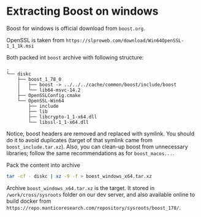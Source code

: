 # Extracting Boost on windows

Boost for windows is official download from `boost.org`.

OpenSSL is taken from `https://slproweb.com/download/Win64OpenSSL-1_1_1k.msi`

Both packed int `boost` archive with following structure:

```
.
└── diskc
    ├── boost_1_78_0
    │   ├── boost -> ../../../cache/common/boost/include/boost
    │   └── lib64-msvc-14.2
    ├── OpenSSLConfig.cmake
    └── OpenSSL-Win64
        ├── include
        ├── lib
        ├── libcrypto-1_1-x64.dll
        └── libssl-1_1-x64.dll
```

Notice, boost headers are removed and replaced with symlink. You should do it to avoid duplicates (target of that symlink came from `boost_include.tar.xz`). Also, you can clean-up boost from unnecessary libraries; follow the same recommendations as for `boost_macos...`.

Pack the content into archive
```bash
tar -cf - diskc | xz -9 -f > boost_windows_x64.tar.xz
```

Archive `boost_windows_x64.tar.xz` is the target.
It stored in `/work/cross/sysroots` folder on our dev server, and also available online to build docker
from `https://repo.manticoresearch.com/repository/sysroots/boost_178/`.
